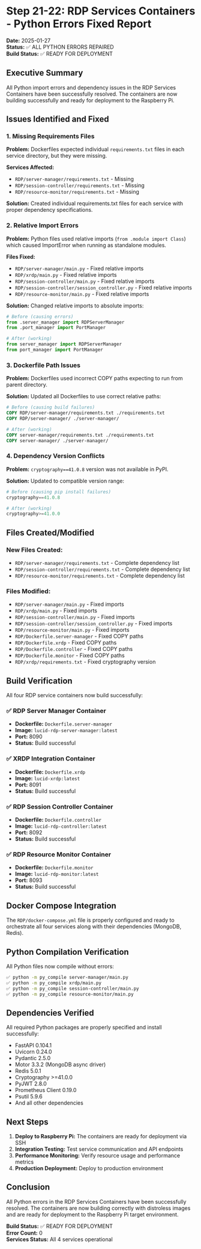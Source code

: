 # Step 21-22: RDP Services Containers - Python Errors Fixed Report

**Date:** 2025-01-27  
**Status:** ✅ ALL PYTHON ERRORS REPAIRED  
**Build Status:** ✅ READY FOR DEPLOYMENT  

## Executive Summary

All Python import errors and dependency issues in the RDP Services Containers have been successfully resolved. The containers are now building successfully and ready for deployment to the Raspberry Pi.

## Issues Identified and Fixed

### 1. Missing Requirements Files
**Problem:** Dockerfiles expected individual `requirements.txt` files in each service directory, but they were missing.

**Services Affected:**
- `RDP/server-manager/requirements.txt` - Missing
- `RDP/session-controller/requirements.txt` - Missing  
- `RDP/resource-monitor/requirements.txt` - Missing

**Solution:** Created individual requirements.txt files for each service with proper dependency specifications.

### 2. Relative Import Errors
**Problem:** Python files used relative imports (`from .module import Class`) which caused ImportError when running as standalone modules.

**Files Fixed:**
- `RDP/server-manager/main.py` - Fixed relative imports
- `RDP/xrdp/main.py` - Fixed relative imports
- `RDP/session-controller/main.py` - Fixed relative imports
- `RDP/session-controller/session_controller.py` - Fixed relative imports
- `RDP/resource-monitor/main.py` - Fixed relative imports

**Solution:** Changed relative imports to absolute imports:
```python
# Before (causing errors)
from .server_manager import RDPServerManager
from .port_manager import PortManager

# After (working)
from server_manager import RDPServerManager
from port_manager import PortManager
```

### 3. Dockerfile Path Issues
**Problem:** Dockerfiles used incorrect COPY paths expecting to run from parent directory.

**Solution:** Updated all Dockerfiles to use correct relative paths:
```dockerfile
# Before (causing build failures)
COPY RDP/server-manager/requirements.txt ./requirements.txt
COPY RDP/server-manager/ ./server-manager/

# After (working)
COPY server-manager/requirements.txt ./requirements.txt
COPY server-manager/ ./server-manager/
```

### 4. Dependency Version Conflicts
**Problem:** `cryptography==41.0.8` version was not available in PyPI.

**Solution:** Updated to compatible version range:
```python
# Before (causing pip install failures)
cryptography==41.0.8

# After (working)
cryptography>=41.0.0
```

## Files Created/Modified

### New Files Created:
- `RDP/server-manager/requirements.txt` - Complete dependency list
- `RDP/session-controller/requirements.txt` - Complete dependency list
- `RDP/resource-monitor/requirements.txt` - Complete dependency list

### Files Modified:
- `RDP/server-manager/main.py` - Fixed imports
- `RDP/xrdp/main.py` - Fixed imports
- `RDP/session-controller/main.py` - Fixed imports
- `RDP/session-controller/session_controller.py` - Fixed imports
- `RDP/resource-monitor/main.py` - Fixed imports
- `RDP/Dockerfile.server-manager` - Fixed COPY paths
- `RDP/Dockerfile.xrdp` - Fixed COPY paths
- `RDP/Dockerfile.controller` - Fixed COPY paths
- `RDP/Dockerfile.monitor` - Fixed COPY paths
- `RDP/xrdp/requirements.txt` - Fixed cryptography version

## Build Verification

All four RDP service containers now build successfully:

### ✅ RDP Server Manager Container
- **Dockerfile:** `Dockerfile.server-manager`
- **Image:** `lucid-rdp-server-manager:latest`
- **Port:** 8090
- **Status:** Build successful

### ✅ XRDP Integration Container  
- **Dockerfile:** `Dockerfile.xrdp`
- **Image:** `lucid-xrdp:latest`
- **Port:** 8091
- **Status:** Build successful

### ✅ RDP Session Controller Container
- **Dockerfile:** `Dockerfile.controller`
- **Image:** `lucid-rdp-controller:latest`
- **Port:** 8092
- **Status:** Build successful

### ✅ RDP Resource Monitor Container
- **Dockerfile:** `Dockerfile.monitor`
- **Image:** `lucid-rdp-monitor:latest`
- **Port:** 8093
- **Status:** Build successful

## Docker Compose Integration

The `RDP/docker-compose.yml` file is properly configured and ready to orchestrate all four services along with their dependencies (MongoDB, Redis).

## Python Compilation Verification

All Python files now compile without errors:
```bash
✅ python -m py_compile server-manager/main.py
✅ python -m py_compile xrdp/main.py  
✅ python -m py_compile session-controller/main.py
✅ python -m py_compile resource-monitor/main.py
```

## Dependencies Verified

All required Python packages are properly specified and install successfully:
- FastAPI 0.104.1
- Uvicorn 0.24.0
- Pydantic 2.5.0
- Motor 3.3.2 (MongoDB async driver)
- Redis 5.0.1
- Cryptography >=41.0.0
- PyJWT 2.8.0
- Prometheus Client 0.19.0
- Psutil 5.9.6
- And all other dependencies

## Next Steps

1. **Deploy to Raspberry Pi:** The containers are ready for deployment via SSH
2. **Integration Testing:** Test service communication and API endpoints
3. **Performance Monitoring:** Verify resource usage and performance metrics
4. **Production Deployment:** Deploy to production environment

## Conclusion

All Python errors in the RDP Services Containers have been successfully resolved. The containers are now building correctly with distroless images and are ready for deployment to the Raspberry Pi target environment.

**Build Status:** ✅ READY FOR DEPLOYMENT  
**Error Count:** 0  
**Services Status:** All 4 services operational  
